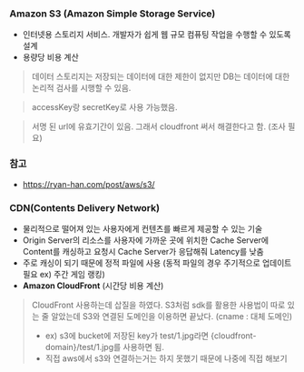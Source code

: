 ### Amazon S3 (Amazon Simple Storage Service)
- 인터넷용 스토리지 서비스. 개발자가 쉽게 웹 규모 컴퓨팅 작업을 수행할 수 있도록 설계
- 용량당 비용 계산
> 데이터 스토리지는 저장되는 데이터에 대한 제한이 없지만 DB는 데이터에 대한 논리적 검사를 시행할 수 있음.

> accessKey랑 secretKey로 사용 가능했음.

> 서명 된 url에 유효기간이 있음. 그래서 cloudfront 써서 해결한다고 함. (조사 필요)

### 참고 
- https://ryan-han.com/post/aws/s3/

### CDN(Contents Delivery Network)
- 물리적으로 떨어져 있는 사용자에게 컨텐츠를 빠르게 제공할 수 있는 기술
- Origin Server의 리소스를 사용자에 가까운 곳에 위치한 Cache Server에 Content를 캐싱하고 요청시 Cache Server가 응답해줘 Latency를 낮춤
- 주로 캐싱이 되기 때문에 정적 파일에 사용 (동적 파일의 경우 주기적으로 업데이트 필요 ex) 주간 게임 랭킹)
- **Amazon CloudFront** (시간당 비용 계산)

> CloudFront 사용하는데 삽질을 하였다. S3처럼 sdk를 활용한 사용법이 따로 있는 줄 알았는데 S3와 연결된 도메인을 이용하면 끝났다. (cname : 대체 도메인)
> - ex) s3에 bucket에 저장된 key가 test/1.jpg라면 {cloudfront-domain}/test/1.jpg를 사용하면 됨.
> - 직접 aws에서 s3와 연결하는거는 하지 못했기 때문에 나중에 직접 해보기
